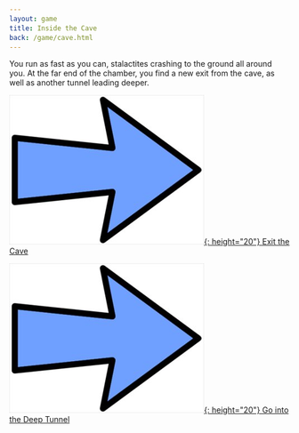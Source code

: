 ```yaml
---
layout: game
title: Inside the Cave
back: /game/cave.html
---
```


You run as fast as you can, stalactites crashing to the ground all around you. At the far end of the chamber, you find a new exit from the cave, as well as another tunnel leading deeper.

[![Choice1:](/game/images/Arrow.jpg){: height="20"} Exit the Cave](scared.html)

[![Choice2:](/game/images/Arrow.jpg){: height="20"} Go into the Deep Tunnel](tunnel.html)
